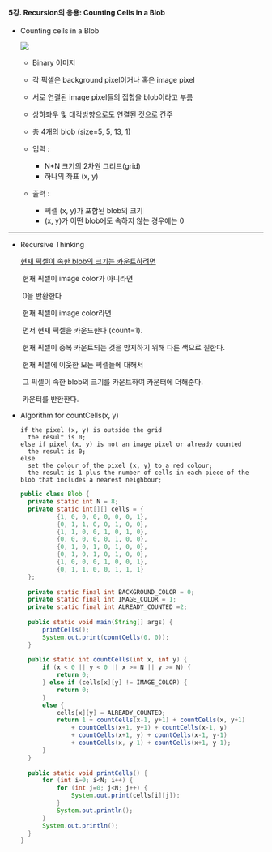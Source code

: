 #### 5강. Recursion의 응용: Counting Cells in a Blob

- Counting cells in a Blob

  <img src="https://user-images.githubusercontent.com/42233535/54212474-55ad3800-4526-11e9-9d79-6e150d9114b3.png">

  - Binary 이미지

  - 각 픽셀은 background pixel이거나 혹은 image pixel

  - 서로 연결된 image pixel들의 집합을 blob이라고 부름

  - 상하좌우 및 대각방향으로도 연결된 것으로 간주

  - 총 4개의 blob (size=5, 5, 13, 1)

  - 입력 :

    - N*N 크기의 2차원 그리드(grid)
    - 하나의 좌표 (x, y)

  - 출력 :

    - 픽셀 (x, y)가 포함된 blob의 크기
    - (x, y)가 어떤 blob에도 속하지 않는 경우에는 0

    

---



 - Recursive Thinking

   <u>현재 픽셀이 속한 blob의 크기는 카운트하려면</u>

   ​	현재 픽셀이 image color가 아니라면

   ​		0을 반환한다

   ​	현재 픽셀이 image color라면

   ​		먼저 현재 픽셀을 카운드한다 (count=1).

   ​		현재 픽셀이 중복 카운트되는 것을 방지하기 위해 다른 색으로 칠한다.

   ​		현재 픽셀에 이웃한 모든 픽셀들에 대해서

   ​			그 픽셀이 속한 blob의 크기를 카운트하여 카운터에 더해준다.

   ​		카운터를 반환한다.

- Algorithm for countCells(x, y)

  ``````pseudocode
  if the pixel (x, y) is outside the grid
  	the result is 0;
  else if pixel (x, y) is not an image pixel or already counted
  	the result is 0;
  else
  	set the colour of the pixel (x, y) to a red colour;
  	the result is 1 plus the number of cells in each piece of the blob that includes a nearest neighbour;
  ``````

  ``````java
  public class Blob {
  	private static int N = 8;
  	private static int[][] cells = {
  			{1, 0, 0, 0, 0, 0, 0, 1},
  			{0, 1, 1, 0, 0, 1, 0, 0},
  			{1, 1, 0, 0, 1, 0, 1, 0},
  			{0, 0, 0, 0, 0, 1, 0, 0},
  			{0, 1, 0, 1, 0, 1, 0, 0},
  			{0, 1, 0, 1, 0, 1, 0, 0},
  			{1, 0, 0, 0, 1, 0, 0, 1},
  			{0, 1, 1, 0, 0, 1, 1, 1}
  	};
  	
  	private static final int BACKGROUND_COLOR = 0;
  	private static final int IMAGE_COLOR = 1;
  	private static final int ALREADY_COUNTED =2;
  	
  	public static void main(String[] args) {
  		printCells();
  		System.out.print(countCells(0, 0));
  	}
  	
  	public static int countCells(int x, int y) {
  		if (x < 0 || y < 0 || x >= N || y >= N) {
  			return 0;
  		} else if (cells[x][y] != IMAGE_COLOR) {
  			return 0;
  		}
  		else {
  			cells[x][y] = ALREADY_COUNTED;
  			return 1 + countCells(x-1, y+1) + countCells(x, y+1)
  				+ countCells(x+1, y+1) + countCells(x-1, y)
  				+ countCells(x+1, y) + countCells(x-1, y-1)
  				+ countCells(x, y-1) + countCells(x+1, y-1);
  		}
  	}
  	
  	public static void printCells() {
  		for (int i=0; i<N; i++) {
  			for (int j=0; j<N; j++) {
  				System.out.print(cells[i][j]);
  			}
  			System.out.println();
  		}
  		System.out.println();
  	}
  }
  ``````

  